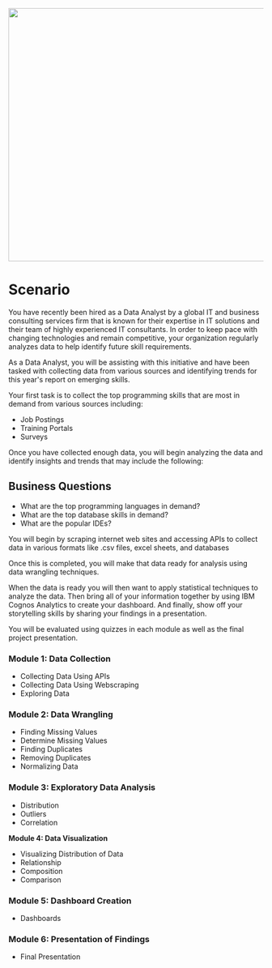 <p align="center">
<img src="https://github.com/CindCodes/IBM-Data-Analyst-Capstone/blob/main/Graphics/title-page.jpg" width="1300" height="500" alt="Introduction-Banner" title="Introduction">
</p>

# Scenario
You have recently been hired as a Data Analyst by a global IT and business consulting services firm that is known for their expertise in IT solutions and their team of highly experienced IT consultants.  In order to keep pace with changing technologies and remain competitive, your organization regularly analyzes data to help identify future skill requirements.

As a Data Analyst, you will be assisting with this initiative and have been tasked with collecting data from various sources and identifying trends for this year's report on emerging skills.

Your first task is to collect the top programming skills that are most in demand from various sources including:

<ul>
  <li> Job Postings </li>
  <li> Training Portals </li>
  <li> Surveys </li>
</ul>

Once you have collected enough data, you will begin analyzing the data and identify insights and trends that may include the following:

## Business Questions
<ul>
  <li> What are the top programming languages in demand? </li>
  <li> What are the top database skills in demand? </li>
  <li> What are the popular IDEs? </li>
</ul>

You will begin by scraping internet web sites and accessing APIs to collect data in various formats like .csv files, excel sheets, and databases

Once this is completed, you will make that data ready for analysis using data wrangling techniques.

When the data is ready you will then want to apply statistical techniques to analyze the data.  Then bring all of your information together by using  IBM Cognos Analytics to create your dashboard. And finally, show off your storytelling skills by sharing your findings in a presentation.

You will be evaluated using quizzes in each module as well as the final project presentation.

### **Module 1: Data Collection**

- Collecting Data Using APIs
- Collecting Data Using Webscraping
- Exploring Data

### **Module 2: Data Wrangling**

- Finding Missing Values
- Determine Missing Values
- Finding Duplicates
- Removing Duplicates
- Normalizing Data

### **Module 3: Exploratory Data Analysis**

- Distribution
- Outliers
- Correlation

**Module 4: Data Visualization**

- Visualizing Distribution of Data
- Relationship
- Composition
- Comparison

### **Module 5: Dashboard Creation**

- Dashboards

### **Module 6: Presentation of Findings**

- Final Presentation
